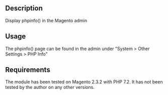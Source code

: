 <h2>Description</h2>

Display phpinfo() in the Magento admin

<h2>Usage</h2>

The phpinfo() page can be found in the admin under "System > Other Settings > PHP Info"

<h2>Requirements</h2>

The module has been tested on Magento 2.3.2 with PHP 7.2. It has not been tested by the author on any other versions.